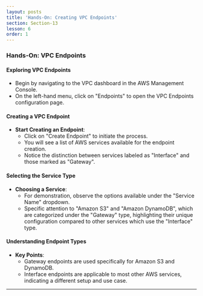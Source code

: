 ```yaml
---
layout: posts
title: 'Hands-On: Creating VPC Endpoints'
section: Section-13
lesson: 6
order: 1
---
```


### Hands-On: VPC Endpoints

#### Exploring VPC Endpoints

- Begin by navigating to the VPC dashboard in the AWS Management Console.
- On the left-hand menu, click on "Endpoints" to open the VPC Endpoints configuration page.

<!-- pagebreak -->

#### Creating a VPC Endpoint

- **Start Creating an Endpoint**:
  - Click on "Create Endpoint" to initiate the process.
  - You will see a list of AWS services available for the endpoint creation.
  - Notice the distinction between services labeled as "Interface" and those marked as "Gateway".

<!-- pagebreak -->

#### Selecting the Service Type

- **Choosing a Service**:
  - For demonstration, observe the options available under the "Service Name" dropdown.
  - Specific attention to "Amazon S3" and "Amazon DynamoDB", which are categorized under the "Gateway" type, highlighting their unique configuration compared to other services which use the "Interface" type.

<!-- pagebreak -->

#### Understanding Endpoint Types

- **Key Points**:
  - Gateway endpoints are used specifically for Amazon S3 and DynamoDB.
  - Interface endpoints are applicable to most other AWS services, indicating a different setup and use case.

---
